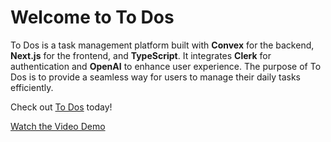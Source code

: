 # Welcome to To Dos

To Dos is a task management platform built with **Convex** for the backend, **Next.js** for the frontend, and **TypeScript**. It integrates **Clerk** for authentication and **OpenAI** to enhance user experience. The purpose of To Dos is to provide a seamless way for users to manage their daily tasks efficiently.

Check out <a href="https://todos-zeta-smoky.vercel.app/" target="_blank" rel="noopener noreferrer">To Dos</a> today!

<a href="https://www.youtube.com/watch?v=-hFDDZ_16f0" target="_blank" rel="noopener noreferrer">Watch the Video Demo</a>
